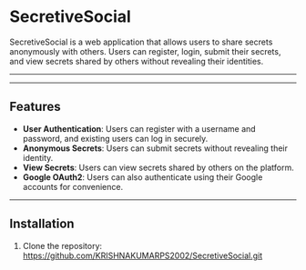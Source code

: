 # SecretiveSocial

SecretiveSocial is a web application that allows users to share secrets anonymously with others. Users can register, login, submit their secrets, and view secrets shared by others without revealing their identities.

---


---

## Features

- **User Authentication**: Users can register with a username and password, and existing users can log in securely.
- **Anonymous Secrets**: Users can submit secrets without revealing their identity.
- **View Secrets**: Users can view secrets shared by others on the platform.
- **Google OAuth2**: Users can also authenticate using their Google accounts for convenience.

---

## Installation

1. Clone the repository:  https://github.com/KRISHNAKUMARPS2002/SecretiveSocial.git
